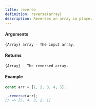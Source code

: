 ```yaml
---
title: reverse
definition: reverse(array)
description: Reverses an array in place.
---
```



#### Arguments


```bash
{Array} array - The input array.
```


#### Returns


```bash
{Array} - The reversed array.
```


#### Example


```ts
const arr = [1, 2, 3, 4, 5];

_.reverse(arr);
// => [5, 4, 3, 2, 1]
```